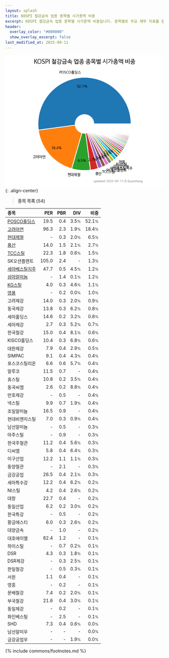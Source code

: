 ```yaml
---
layout: splash
title: KOSPI 철강금속 업종 종목별 시가총액 비중
excerpt: KOSPI 철강금속 업종 종목별 시가총액 비중입니다. 종목별로 주요 재무 지표를 함께 표시합니다.
header:
  overlay_color: "#800000"
  show_overlay_excerpt: false
last_modified_at: 2025-09-11
---
```



![KOSPI 철강금속 업종 종목별 시가총액 비중](/stats/sector/images/kospi_업종_철강금속_종목.png){: .align-center}


> **종목 목록 (54)**<a id="list"></a>

| **종목** | **PER** | **PBR** | **DIV** | **비중** |
| :------- | ------: | ------: | ------: | -------: |
| [POSCO홀딩스](/005490/) | 19.5 | 0.4 | 3.5<small>%</small> | 52.1<small>%</small> |
| [고려아연](/010130/) | 96.3 | 2.3 | 1.9<small>%</small> | 18.4<small>%</small> |
| [현대제철](/004020/) | - | 0.3 | 2.0<small>%</small> | 6.5<small>%</small> |
| [풍산](/103140/) | 14.0 | 1.5 | 2.1<small>%</small> | 2.7<small>%</small> |
| [TCC스틸](/002710/) | 22.3 | 1.8 | 0.6<small>%</small> | 1.5<small>%</small> |
| SK오션플랜트 | 105.0 | 2.4 | - | 1.3<small>%</small> |
| [세아베스틸지주](/001430/) | 47.7 | 0.5 | 4.5<small>%</small> | 1.2<small>%</small> |
| [삼아알미늄](/006110/) | - | 1.4 | 0.1<small>%</small> | 1.2<small>%</small> |
| [KG스틸](/016380/) | 4.0 | 0.3 | 4.6<small>%</small> | 1.1<small>%</small> |
| [영풍](/000670/) | - | 0.2 | 0.0<small>%</small> | 1.0<small>%</small> |
| 고려제강 | 14.0 | 0.3 | 2.0<small>%</small> | 0.9<small>%</small> |
| 동국제강 | 13.8 | 0.3 | 6.2<small>%</small> | 0.8<small>%</small> |
| 세아홀딩스 | 14.6 | 0.2 | 3.2<small>%</small> | 0.8<small>%</small> |
| 세아제강 | 2.7 | 0.3 | 5.2<small>%</small> | 0.7<small>%</small> |
| 한국철강 | 15.0 | 0.4 | 8.1<small>%</small> | 0.6<small>%</small> |
| KISCO홀딩스 | 10.4 | 0.3 | 6.8<small>%</small> | 0.6<small>%</small> |
| 대한제강 | 7.9 | 0.4 | 2.9<small>%</small> | 0.5<small>%</small> |
| SIMPAC | 9.1 | 0.4 | 4.3<small>%</small> | 0.4<small>%</small> |
| 포스코스틸리온 | 6.6 | 0.6 | 5.7<small>%</small> | 0.4<small>%</small> |
| 알루코 | 11.5 | 0.7 | - | 0.4<small>%</small> |
| 휴스틸 | 10.8 | 0.2 | 3.5<small>%</small> | 0.4<small>%</small> |
| 동국씨엠 | 2.6 | 0.2 | 8.8<small>%</small> | 0.4<small>%</small> |
| 만호제강 | - | 0.5 | - | 0.4<small>%</small> |
| 넥스틸 | 9.9 | 0.7 | 1.9<small>%</small> | 0.4<small>%</small> |
| 조일알미늄 | 16.5 | 0.9 | - | 0.4<small>%</small> |
| 현대비앤지스틸 | 7.0 | 0.3 | 0.9<small>%</small> | 0.4<small>%</small> |
| 남선알미늄 | - | 0.5 | - | 0.3<small>%</small> |
| 아주스틸 | - | 0.9 | - | 0.3<small>%</small> |
| 한국주철관 | 11.2 | 0.4 | 5.6<small>%</small> | 0.3<small>%</small> |
| 디씨엠 | 5.8 | 0.4 | 6.4<small>%</small> | 0.3<small>%</small> |
| 이구산업 | 12.2 | 1.1 | 1.1<small>%</small> | 0.3<small>%</small> |
| 동양철관 | - | 2.1 | - | 0.3<small>%</small> |
| 금강공업 | 26.5 | 0.4 | 2.1<small>%</small> | 0.3<small>%</small> |
| 세아특수강 | 12.2 | 0.4 | 6.2<small>%</small> | 0.2<small>%</small> |
| NI스틸 | 4.2 | 0.4 | 2.6<small>%</small> | 0.2<small>%</small> |
| 대창 | 22.7 | 0.4 | - | 0.2<small>%</small> |
| 동일산업 | 6.2 | 0.2 | 3.0<small>%</small> | 0.2<small>%</small> |
| 한국특강 | - | 0.5 | - | 0.2<small>%</small> |
| 황금에스티 | 6.0 | 0.3 | 2.6<small>%</small> | 0.2<small>%</small> |
| 대양금속 | - | 1.0 | - | 0.2<small>%</small> |
| 대호에이엘 | 82.4 | 1.2 | - | 0.1<small>%</small> |
| 하이스틸 | - | 0.7 | 0.2<small>%</small> | 0.1<small>%</small> |
| DSR | 4.3 | 0.3 | 1.8<small>%</small> | 0.1<small>%</small> |
| DSR제강 | - | 0.3 | 2.5<small>%</small> | 0.1<small>%</small> |
| 한일철강 | - | 0.5 | 0.3<small>%</small> | 0.1<small>%</small> |
| 서원 | 1.1 | 0.4 | - | 0.1<small>%</small> |
| 영흥 | - | 0.2 | - | 0.1<small>%</small> |
| 문배철강 | 7.4 | 0.2 | 2.0<small>%</small> | 0.1<small>%</small> |
| 부국철강 | 21.6 | 0.4 | 3.0<small>%</small> | 0.1<small>%</small> |
| 동일제강 | - | 0.2 | - | 0.1<small>%</small> |
| 화인베스틸 | - | 2.5 | - | 0.1<small>%</small> |
| SHD | 7.3 | 0.4 | 0.6<small>%</small> | 0.0<small>%</small> |
| 남선알미우 | - | - | - | 0.0<small>%</small> |
| 금강공업우 | - | - | 1.9<small>%</small> | 0.0<small>%</small> |

{% include commons/footnotes.md %}